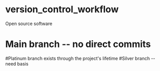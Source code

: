 # version_control_workflow
Open source software
# Main branch -- no direct commits 
#Platinum branch exists through the project's lifetime 
#Silver branch -- need basis
